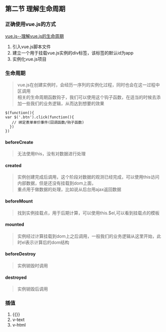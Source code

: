 ## 第二节 理解生命周期
### 正确使用vue.js的方式
[vue.js--理解vue.js的生命周期](./2.html)
1. 引入vue.js脚本文件
2. 建立一个用于挂载vue.js实例的div标签，该标签的默认id为app
3. 实例化vue.js项目  

### 生命周期
> vue.js在创建实例时，会经历一序列的实例化过程，同时也会在这一过程中区调用  
相关的生命周期函数钩子，我们可以使用这个钩子函数，在适当的时候去添加一些我们的业务逻辑，从而达到想要的效果
~~~
$(function(){
var $('.btn').click(function(){
   // 绑定表单单价事件(回调函数/钩子函数)
  })
})
~~~
#### beforeCreate
> 无法使用this，没有对数据进行处理

#### created
> 实例创建完成后调用，这个阶段对数据的观测已经完成，可以使用this访问内部数据，但是还没有挂载到dom上面，  
重点用于做数据的处理，比如说从后台用ajax返回数据

#### beforeMount
> 找到实例挂载点，用于后期计算，可以使用this.$el,可以看到挂载点的模板

#### mounted
> 实例经过计算挂载到dom上之后调用，一般我们的业务逻辑从这里开始，此时el表示计算后的dom结构

#### beforeDestroy
> 实例销毁时调用

#### destroyed
> 实例销毁后调用

### 插值
1. {{}}
2. v-text
3. v-html

